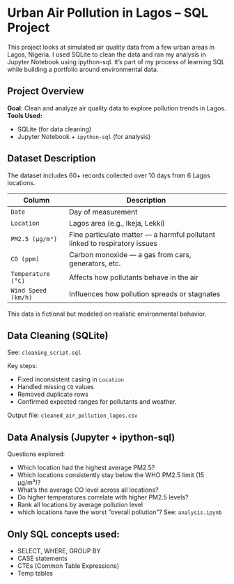 # Urban Air Pollution in Lagos – SQL Project
This project looks at simulated air quality data from a few urban areas in Lagos, Nigeria. I used SQLite to clean the data and ran my analysis in Jupyter Notebook using ipython-sql. It’s part of my process of learning SQL while building a portfolio around environmental data. 

## Project Overview
**Goal**: Clean and analyze air quality data to explore pollution trends in Lagos.
**Tools Used:**
* SQLite (for data cleaning)
* Jupyter Notebook + `ipython-sql` (for analysis)

## Dataset Description
The dataset includes 60+ records collected over 10 days from 6 Lagos locations.

| Column              | Description                                                                |
| ------------------- | -------------------------------------------------------------------------- |
| `Date`              | Day of measurement                                                         |
| `Location`          | Lagos area (e.g., Ikeja, Lekki)                                            |
| `PM2.5 (µg/m³)`     | Fine particulate matter — a harmful pollutant linked to respiratory issues |
| `CO (ppm)`          | Carbon monoxide — a gas from cars, generators, etc.                        |
| `Temperature (°C)`  | Affects how pollutants behave in the air                                   |
| `Wind Speed (km/h)` | Influences how pollution spreads or stagnates                              |

This data is fictional but modeled on realistic environmental behavior.

## Data Cleaning (SQLite)
See: `cleaning_script.sql`

Key steps:
* Fixed inconsistent casing in `Location`
* Handled missing `CO` values
* Removed duplicate rows
* Confirmed expected ranges for pollutants and weather.

Output file: `cleaned_air_pollution_lagos.csv`

## Data Analysis (Jupyter + ipython-sql)
Questions explored:
* Which location had the highest average PM2.5?
* Which locations consistently stay below the WHO PM2.5 limit (15 µg/m³)?
* What’s the average CO level across all locations?
* Do higher temperatures correlate with higher PM2.5 levels?
* Rank all locations by average pollution level
* which locations have the worst “overall pollution”?
See: `analysis.ipynb`

## Only SQL concepts used:
* SELECT, WHERE, GROUP BY
* CASE statements
* CTEs (Common Table Expressions)
* Temp tables
